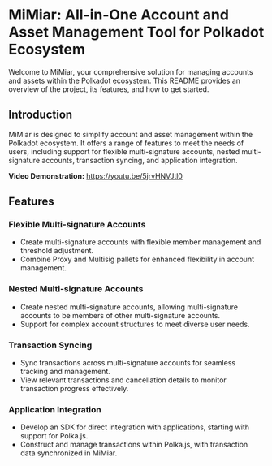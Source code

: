 # MiMiar: All-in-One Account and Asset Management Tool for Polkadot Ecosystem

Welcome to MiMiar, your comprehensive solution for managing accounts and assets within the Polkadot ecosystem. This README provides an overview of the project, its features, and how to get started.

## Introduction

MiMiar is designed to simplify account and asset management within the Polkadot ecosystem. It offers a range of features to meet the needs of users, including support for flexible multi-signature accounts, nested multi-signature accounts, transaction syncing, and application integration.

**Video Demonstration:** https://youtu.be/5jrvHNVJtl0

## Features

### Flexible Multi-signature Accounts
- Create multi-signature accounts with flexible member management and threshold adjustment.
- Combine Proxy and Multisig pallets for enhanced flexibility in account management.

### Nested Multi-signature Accounts
- Create nested multi-signature accounts, allowing multi-signature accounts to be members of other multi-signature accounts.
- Support for complex account structures to meet diverse user needs.

### Transaction Syncing
- Sync transactions across multi-signature accounts for seamless tracking and management.
- View relevant transactions and cancellation details to monitor transaction progress effectively.

### Application Integration
- Develop an SDK for direct integration with applications, starting with support for Polka.js.
- Construct and manage transactions within Polka.js, with transaction data synchronized in MiMiar.



